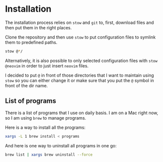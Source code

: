 # Installation

The installation process relies on `stow` and `git` to, first, download files
and then put them in the right places.

Clone the repository and then use `stow` to put configuration files to symlink
them to predefined paths.

```sh
stow @*/
```

Alternatively, it is also possible to only selected configuration files with
`stow @neovim` in order to just insert `neovim` files.

I decided to put `@` in front of those directories that I want to maintain using
`stow` so you can either change it or make sure that you put the `@` symbol
in front of the dir name.


## List of programs

There is a list of programs that I use on daily basis. I am on a Mac right
now, so I am using `brew` to manage programs.

Here is a way to install all the programs:

```sh
xargs -L 1 brew install < programs
```

And here is one way to uninstall all programs in one go:

```sh
brew list | xargs brew uninstall --force
```
